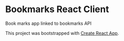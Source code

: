 # Bookmarks React Client
Book marks app linked to bookmarks API

This project was bootstrapped with [Create React App](https://github.com/facebook/create-react-app).
